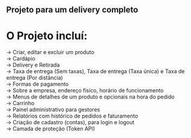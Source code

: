 ## Projeto para um delivery completo

# O Projeto incluí:
-> Criar, editar e excluir um produto
<br>
-> Cardápio
<br>
-> Delivery e Retirada
<br>
-> Taxa de entrega (Sem taxas), Taxa de entrega (Taxa única) e Taxa de entrega (Por distância)
<br>
-> Formas de pagamento
<br>
-> Sobre a empresa, endereço físico, horário de funcionamento
<br>
-> Menus de detalhes de um produto e opcionais na hora do pedido
<br>
-> Carrinho
<br>
-> Painel administrativo para gestores
<br>
-> Relatórios com histórico de pedidos e faturamento
<br>
-> Criação de cadastro (contas), para login e logout
<br>
-> Camada de proteção (Token API)
